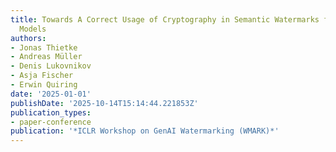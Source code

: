 ```yaml
---
title: Towards A Correct Usage of Cryptography in Semantic Watermarks for Diffusion
  Models
authors:
- Jonas Thietke
- Andreas Müller
- Denis Lukovnikov
- Asja Fischer
- Erwin Quiring
date: '2025-01-01'
publishDate: '2025-10-14T15:14:44.221853Z'
publication_types:
- paper-conference
publication: '*ICLR Workshop on GenAI Watermarking (WMARK)*'
---
```

